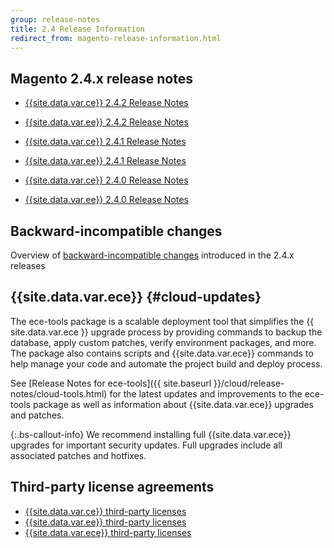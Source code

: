 ```yaml
---
group: release-notes
title: 2.4 Release Information
redirect_from: magento-release-information.html
---
```


## Magento 2.4.x release notes

*  [{{site.data.var.ce}} 2.4.2 Release Notes]({{page.baseurl}}/release-notes/open-source-2-4-2.html)
*  [{{site.data.var.ee}} 2.4.2 Release Notes]({{page.baseurl}}/release-notes/commerce-2-4-2.html)

*  [{{site.data.var.ce}} 2.4.1 Release Notes]({{page.baseurl}}/release-notes/open-source-2-4-1.html)
*  [{{site.data.var.ee}} 2.4.1 Release Notes]({{page.baseurl}}/release-notes/commerce-2-4-1.html)

*  [{{site.data.var.ce}} 2.4.0 Release Notes]({{page.baseurl}}/release-notes/release-notes-2-4-0-open-source.html)
*  [{{site.data.var.ee}} 2.4.0 Release Notes]({{page.baseurl}}/release-notes/release-notes-2-4-0-commerce.html)

## Backward-incompatible changes

Overview of [backward-incompatible changes]({{page.baseurl}}/release-notes/backward-incompatible-changes/index.html) introduced in the 2.4.x releases

## {{site.data.var.ece}} {#cloud-updates}

The ece-tools package is a scalable deployment tool that simplifies the {{ site.data.var.ece }} upgrade process by providing commands to backup the database, apply custom patches, verify environment packages, and more. The package also contains scripts and {{site.data.var.ece}} commands to help manage your code and automate the project build and deploy process.

See [Release Notes for ece-tools]({{ site.baseurl }}/cloud/release-notes/cloud-tools.html) for the latest updates and improvements to the ece-tools package as well as information about {{site.data.var.ece}} upgrades and patches.

{:.bs-callout-info}
We recommend installing full {{site.data.var.ece}} upgrades for important security updates. Full upgrades include all associated patches and hotfixes.

## Third-party license agreements

*  [{{site.data.var.ce}} third-party licenses]({{page.baseurl}}/release-notes/packages-open-source.html)
*  [{{site.data.var.ee}} third-party licenses]({{page.baseurl}}/release-notes/packages-commerce.html)
*  [{{site.data.var.ece}} third-party licenses]({{page.baseurl}}/release-notes/packages-cloud.html)
